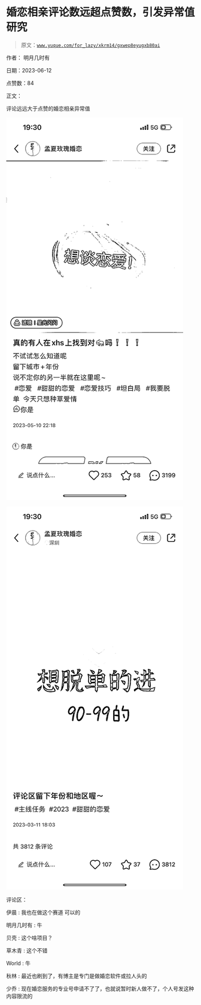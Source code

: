 # 婚恋相亲评论数远超点赞数，引发异常值研究

> 原文：[`www.yuque.com/for_lazy/xkrm14/gxwep8eyugxb80ai`](https://www.yuque.com/for_lazy/xkrm14/gxwep8eyugxb80ai)

作者： 明月几时有

日期：2023-06-12

点赞数：84

正文：

评论远远大于点赞的婚恋相亲异常值

![](img/2fb0a7ee88b57e46ac15bf681a9b04e7.png)

![](img/fdb63a41adb09465a9e2132258bd6cf4.png)

评论区：

伊晨 : 我也在做这个赛道 可以的

明月几时有 : 牛

贝壳 : 这个啥项目？

草木青 : 这个不错

World : 牛

秋林 : 最近也刷到了，有博主是专门是做婚恋软件或拉人头的

少乔 : 现在婚恋服务的专业号申请不了了，也就说暂时新人做不了，个人号发这种内容限流的



